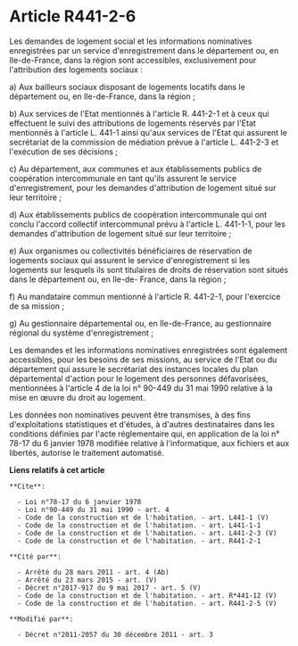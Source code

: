 # Article R441-2-6

Les demandes de logement social et les informations nominatives enregistrées par un service d'enregistrement dans le
département ou, en Ile-de-France, dans la région sont accessibles, exclusivement pour l'attribution des logements sociaux : 

a) Aux bailleurs sociaux disposant de logements locatifs dans le département ou, en Ile-de-France, dans la région ; 

b) Aux services de l'Etat mentionnés à l'article R. 441-2-1 et à ceux qui effectuent le suivi des attributions de logements
réservés par l'Etat mentionnés à l'article L. 441-1 ainsi qu'aux services de l'Etat qui assurent le secrétariat de la
commission de médiation prévue à l'article L. 441-2-3 et l'exécution de ses décisions ; 

c) Au département, aux communes et aux établissements publics de coopération intercommunale en tant qu'ils assurent le
service d'enregistrement, pour les demandes d'attribution de logement situé sur leur territoire ; 

d) Aux établissements publics de coopération intercommunale qui ont conclu l'accord collectif intercommunal prévu à l'article
L. 441-1-1, pour les demandes d'attribution de logement situé sur leur territoire ; 

e) Aux organismes ou collectivités bénéficiaires de réservation de logements sociaux qui assurent le service d'enregistrement
si les logements sur lesquels ils sont titulaires de droits de réservation sont situés dans le département ou, en Ile-de-
France, dans la région ; 

f) Au mandataire commun mentionné à l'article R. 441-2-1, pour l'exercice de sa mission ; 

g) Au gestionnaire départemental ou, en Ile-de-France, au gestionnaire régional du système d'enregistrement ; 

Les demandes et les informations nominatives enregistrées sont également accessibles, pour les besoins de ses missions, au
service de l'Etat ou du département qui assure le secrétariat des instances locales du plan départemental d'action pour le
logement des personnes défavorisées, mentionnées à l'article 4 de la loi n° 90-449 du 31 mai 1990 relative à la mise en œuvre
du droit au logement. 

Les données non nominatives peuvent être transmises, à des fins d'exploitations statistiques et d'études, à d'autres
destinataires dans les conditions définies par l'acte réglementaire qui, en application de la loi n° 78-17 du 6 janvier 1978
modifiée relative à l'informatique, aux fichiers et aux libertés, autorise le traitement automatisé.

**Liens relatifs à cet article**

	**Cite**:

	  - Loi n°78-17 du 6 janvier 1978
	  - Loi n°90-449 du 31 mai 1990 - art. 4
	  - Code de la construction et de l'habitation. - art. L441-1 (V)
	  - Code de la construction et de l'habitation. - art. L441-1-1
	  - Code de la construction et de l'habitation. - art. L441-2-3 (V)
	  - Code de la construction et de l'habitation. - art. R441-2-1

	**Cité par**:

	  - Arrêté du 28 mars 2011 - art. 4 (Ab)
	  - Arrêté du 23 mars 2015 - art. (V)
	  - Décret n°2017-917 du 9 mai 2017 - art. 5 (V)
	  - Code de la construction et de l'habitation. - art. R*441-12 (V)
	  - Code de la construction et de l'habitation. - art. R441-2-5 (V)

	**Modifié par**:

	  - Décret n°2011-2057 du 30 décembre 2011 - art. 3
